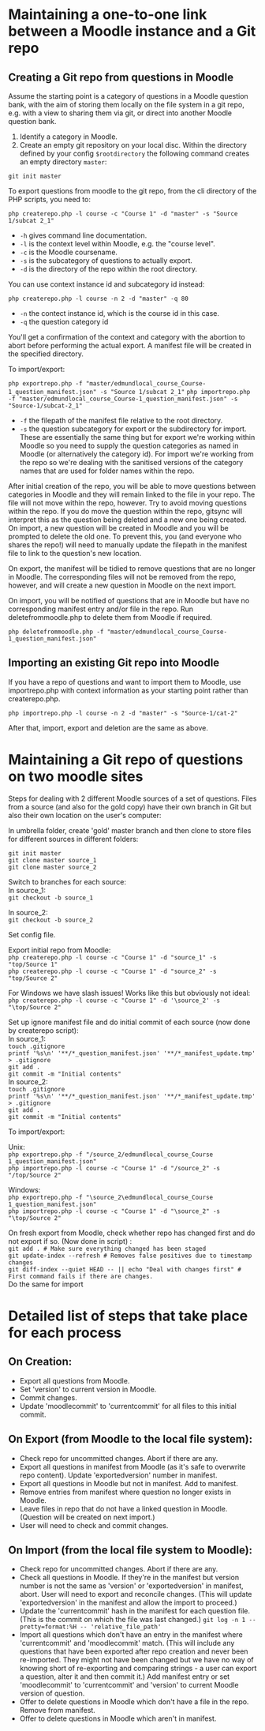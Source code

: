 # Maintaining a one-to-one link between a Moodle instance and a Git repo

## Creating a Git repo from questions in Moodle

Assume the starting point is a category of questions in a Moodle question bank, with the aim of storing them locally on the file system in a git repo, e.g. with a view to sharing them via git, or direct into another Moodle question bank.

1. Identify a category in Moodle.
2. Create an empty git repository on your local disc.  Within the directory defined by your config `$rootdirectory` the following command creates an empty directory `master`:

`git init master`

To export questions from moodle to the git repo, from the cli directory of the PHP scripts, you need to:

`php createrepo.php -l course -c "Course 1" -d "master" -s "Source 1/subcat 2_1"`

* `-h` gives command line documentation.
* `-l` is the context level within Moodle, e.g. the "course level".
* `-c` is the Moodle coursename.
* `-s` is the subcategory of questions to actually export.
* `-d` is the directory of the repo within the root directory.

You can use context instance id and subcategory id instead:

`php createrepo.php -l course -n 2 -d "master" -q 80`

* `-n` the contect instance id, which is the course id in this case.
* `-q` the question category id

You'll get a confirmation of the context and category with the abortion to abort before performing the actual export. A manifest file will be created in the specified directory.

To import/export:
 
`php exportrepo.php -f "master/edmundlocal_course_Course-1_question_manifest.json" -s "Source 1/subcat 2_1"`
`php importrepo.php -f "master/edmundlocal_course_Course-1_question_manifest.json" -s "Source-1/subcat-2_1"`

* `-f` the filepath of the manifest file relative to the root directory.
* `-s` the question subcategory for export or the subdirectory for import. These are essentially the same thing but for export we're working within Moodle so you need to supply the question categories as named in Moodle (or alternatively the category id). For import we're working from the repo so we're dealing with the sanitised versions of the category names that are used for folder names within the repo.

After initial creation of the repo, you will be able to move questions between categories in Moodle and they will remain linked to the file in your repo. The file will not move within the repo, however. Try to avoid moving questions within the repo. If you do move the question within the repo, gitsync will interpret this as the question being deleted and a new one being created. On import, a new question will be created in Moodle and you will be prompted to delete the old one. To prevent this, you (and everyone who shares the repo!) will need to manually update the filepath in the manifest file to link to the question's new location.

On export, the manifest will be tidied to remove questions that are no longer in Moodle. The corresponding files will not be removed from the repo, however, and will create a new question in Moodle on the next import.

On import, you will be notified of questions that are in Moodle but have no corresponding manifest entry and/or file in the repo. Run deletefrommoodle.php to delete them from Moodle if required.

`php deletefrommoodle.php -f "master/edmundlocal_course_Course-1_question_manifest.json"`

## Importing an existing Git repo into Moodle

If you have a repo of questions and want to import them to Moodle, use importrepo.php with context information as your starting point rather than createrepo.php.

`php importrepo.php -l course -n 2 -d "master" -s "Source-1/cat-2"`

After that, import, export and deletion are the same as above.

# Maintaining a Git repo of questions on two moodle sites

Steps for dealing with 2 different Moodle sources of a set of questions. Files from a source (and also for the gold copy) have their own branch in Git but also their own location on the user's computer:

In umbrella folder, create 'gold' master branch and then clone to store files for different sources in different folders:

`git init master`  
`git clone master source_1`  
`git clone master source_2`  

Switch to branches for each source:  
In source_1:  
`git checkout -b source_1`

In source_2:  
`git checkout -b source_2`

Set config file.

Export initial repo from Moodle:  
`php createrepo.php -l course -c "Course 1" -d "source_1" -s "top/Source 1"`  
`php createrepo.php -l course -c "Course 1" -d "source_2" -s "top/Source 2"`

For Windows we have slash issues! Works like this but obviously not ideal:  
`php createrepo.php -l course -c "Course 1" -d '\source_2' -s "\top/Source 2"`

Set up ignore manifest file and do initial commit of each source (now done by createrepo script):  
In source_1:  
`touch .gitignore`  
`printf '%s\n' '**/*_question_manifest.json' '**/*_manifest_update.tmp' > .gitignore`  
`git add .`  
`git commit -m "Initial contents"`  
In source_2:  
`touch .gitignore`  
`printf '%s\n' '**/*_question_manifest.json' '**/*_manifest_update.tmp' > .gitignore`  
`git add .`  
`git commit -m "Initial contents"`  

To import/export:

Unix:  
`php exportrepo.php -f "/source_2/edmundlocal_course_Course 1_question_manifest.json"`  
`php importrepo.php -l course -c "Course 1" -d "/source_2" -s "/top/Source 2"`

Windows:  
`php exportrepo.php -f "\source_2\edmundlocal_course_Course 1_question_manifest.json"`  
`php importrepo.php -l course -c "Course 1" -d "\source_2" -s "\top/Source 2"`

On fresh export from Moodle, check whether repo has changed first and do not export if so. (Now done in script) :  
`git add . # Make sure everything changed has been staged`  
`git update-index --refresh # Removes false positives due to timestamp changes`  
`git diff-index --quiet HEAD -- || echo "Deal with changes first" # First command fails if there are changes.`  
Do the same for import


# Detailed list of steps that take place for each process

## On Creation:
- Export all questions from Moodle.
- Set 'version' to current version in Moodle.
- Commit changes.
- Update 'moodlecommit' to 'currentcommit' for all files to this initial commit.

## On Export (from Moodle to the local file system):
- Check repo for uncommitted changes. Abort if there are any.
- Export all questions in manifest from Moodle (as it's safe to overwrite repo content). Update 'exportedversion' number in manifest.
- Export all questions in Moodle but not in manifest. Add to manifest.
- Remove entries from manifest where question no longer exists in Moodle.
- Leave files in repo that do not have a linked question in Moodle. (Question will be created on next import.)
- User will need to check and commit changes.

## On Import (from the local file system to Moodle):
- Check repo for uncommitted changes. Abort if there are any.
- Check all questions in Moodle. If they're in the manifest but version number is not the same as 'version' or 'exportedversion' in manifest, abort. User will need to export and reconcile changes. (This will update 'exportedversion' in the manifest and allow the import to proceed.)
- Update the 'currentcommit' hash in the manifest for each question file. (This is the commit on which the file was last changed.)
`git log -n 1 --pretty=format:%H -- 'relative_file_path'`
- Import all questions which don't have an entry in the manifest where 'currentcommit' and 'moodlecommit' match. (This will include any questions that have been exported after repo creation and never been re-imported. They might not have been changed but we have no way of knowing short of re-exporting and comparing strings - a user can export a question, alter it and then commit it.) Add manifest entry or set 'moodlecommit' to 'currentcommit' and 'version' to current Moodle version of question.
- Offer to delete questions in Moodle which don't have a file in the repo. Remove from manifest.
- Offer to delete questions in Moodle which aren't in manifest.
